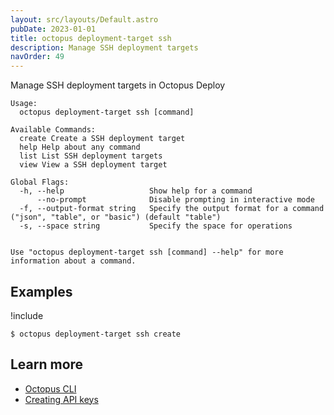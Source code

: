 ```yaml
---
layout: src/layouts/Default.astro
pubDate: 2023-01-01
title: octopus deployment-target ssh
description: Manage SSH deployment targets
navOrder: 49
---
```


Manage SSH deployment targets in Octopus Deploy


```text
Usage:
  octopus deployment-target ssh [command]

Available Commands:
  create Create a SSH deployment target
  help Help about any command
  list List SSH deployment targets
  view View a SSH deployment target

Global Flags:
  -h, --help                   Show help for a command
      --no-prompt              Disable prompting in interactive mode
  -f, --output-format string   Specify the output format for a command ("json", "table", or "basic") (default "table")
  -s, --space string           Specify the space for operations


Use "octopus deployment-target ssh [command] --help" for more information about a command.
```

## Examples

!include <samples-instance>


```text
$ octopus deployment-target ssh create

```

## Learn more

- [Octopus CLI](/docs/octopus-rest-api/cli/index.md)
- [Creating API keys](/docs/octopus-rest-api/how-to-create-an-api-key.md)